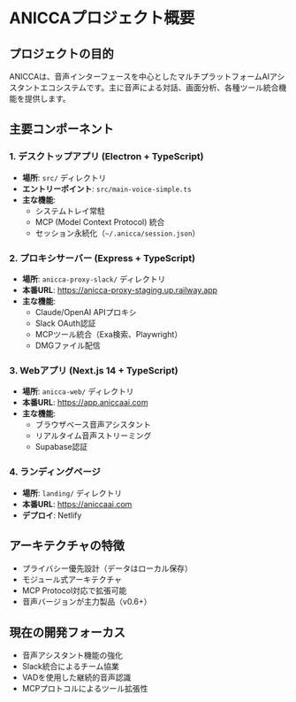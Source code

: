 # ANICCAプロジェクト概要

## プロジェクトの目的
ANICCAは、音声インターフェースを中心としたマルチプラットフォームAIアシスタントエコシステムです。主に音声による対話、画面分析、各種ツール統合機能を提供します。

## 主要コンポーネント

### 1. デスクトップアプリ (Electron + TypeScript)
- **場所**: `src/` ディレクトリ
- **エントリーポイント**: `src/main-voice-simple.ts`
- **主な機能**:
  - システムトレイ常駐
  - MCP (Model Context Protocol) 統合
  - セッション永続化（`~/.anicca/session.json`）

### 2. プロキシサーバー (Express + TypeScript)
- **場所**: `anicca-proxy-slack/` ディレクトリ
- **本番URL**: https://anicca-proxy-staging.up.railway.app
- **主な機能**:
  - Claude/OpenAI APIプロキシ
  - Slack OAuth認証
  - MCPツール統合（Exa検索、Playwright）
  - DMGファイル配信

### 3. Webアプリ (Next.js 14 + TypeScript)
- **場所**: `anicca-web/` ディレクトリ
- **本番URL**: https://app.aniccaai.com
- **主な機能**:
  - ブラウザベース音声アシスタント
  - リアルタイム音声ストリーミング
  - Supabase認証

### 4. ランディングページ
- **場所**: `landing/` ディレクトリ
- **本番URL**: https://aniccaai.com
- **デプロイ**: Netlify

## アーキテクチャの特徴
- プライバシー優先設計（データはローカル保存）
- モジュール式アーキテクチャ
- MCP Protocol対応で拡張可能
- 音声バージョンが主力製品（v0.6+）

## 現在の開発フォーカス
- 音声アシスタント機能の強化
- Slack統合によるチーム協業
- VADを使用した継続的音声認識
- MCPプロトコルによるツール拡張性